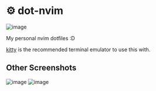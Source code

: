 # ⚙️ dot-nvim
![image](https://github.com/user-attachments/assets/411ced5b-49e1-4a44-981d-c9a154594fcf)

My personal nvim dotfiles :D

[kitty](https://github.com/kovidgoyal/kitty) is the recommended terminal emulator to use this with.

## Other Screenshots
![image](https://github.com/user-attachments/assets/21ab6ab0-b792-49b0-b463-21ff27a80b44)
![image](https://github.com/user-attachments/assets/3ce33ca6-ca51-4d06-9213-d61789ba7952)
